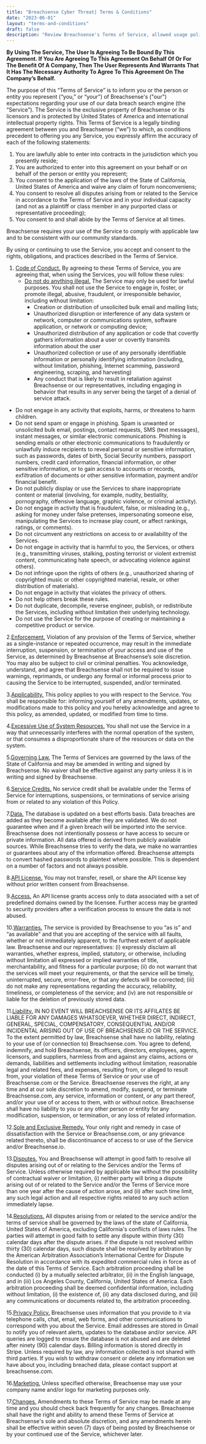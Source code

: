 ```yaml
---
title: "Breachsense Cyber Threat| Terms & Conditions"
date: "2023-06-01"
layout: "terms-and-conditions"
draft: false
description: "Review Breachsense's Terms of Service, allowed usage policy & other resources from our legal and privacy center."
---
```

**By Using The Service, The User Is Agreeing To Be Bound By This Agreement. If You Are Agreeing To This Agreement On Behalf Of Or For The Benefit Of A Company, Then The User Represents And Warrants That It Has The Necessary Authority To Agree To This Agreement On The Company’s Behalf.**

The purpose of this “Terms of Service” is to inform you or the person or entity you represent (“you,” or “your”) of Breachsense's ("our") expectations regarding your use of our data breach search engine (the “Service”).
The Service is the exclusive property of Breachsense or its licensors and is protected by United States of America and international intellectual property rights.
This Terms of Service is a legally binding agreement between you and Breachsense (“we”) to which, as conditions precedent to offering you any Service, you expressly affirm the accuracy of each of the following statements:

1. You are lawfully able to enter into contracts in the jurisdiction which you presently reside;
2. You are authorized to enter into this agreement on your behalf or on behalf of the person or entity you represent;
3. You consent to the application of the laws of the State of California, United States of America and waive any claim of forum nonconveniens;
4. You consent to resolve all disputes arising from or related to the Service in accordance to the Terms of Service and in your individual capacity (and not as a plaintiff or class member in any purported class or representative proceeding);
5. You consent to and shall abide by the Terms of Service at all times.

Breachsense requires your use of the Service to comply with applicable law and to be consistent with our community standards.

By using or continuing to use the Service, you accept and consent to the rights, obligations, and practices described in the Terms of Service.

1. <u>Code of Conduct.</u> By agreeing to these Terms of Service, you are agreeing that, when using the Services, you will follow these rules:
	* <u>Do not do anything illegal.</u> The Service may only be used for lawful purposes. You shall not use the Service to engage in, foster, or promote illegal, abusive, fraudulent, or irresponsible behavior, including without limitation:
		* Creation or distribution of unsolicited bulk email and mailing lists;
		* Unauthorized disruption or interference of any data system or network, computer or communications system, software application, or network or computing device;
		* Unauthorized distribution of any application or code that covertly gathers information about a user or covertly transmits information about the user
		* Unauthorized collection or use of any personally identifiable information or personally identifying information (including, without limitation, phishing, Internet scamming, password engineering, scraping, and harvesting)
		* Any conduct that is likely to result in retaliation against Breachsense or our representatives, including engaging in behavior that results in any server being the target of a denial of service attack.
* Do not engage in any activity that exploits, harms, or threatens to harm children.
* Do not send spam or engage in phishing. Spam is unwanted or unsolicited bulk email, postings, contact requests, SMS (text messages), instant messages, or similar electronic communications. Phishing is sending emails or other electronic communications to fraudulently or unlawfully induce recipients to reveal personal or sensitive information, such as passwords, dates of birth, Social Security numbers, passport numbers, credit card information, financial information, or other sensitive information, or to gain access to accounts or records, exfiltration of documents or other sensitive information, payment and/or financial benefit.
* Do not publicly display or use the Services to share inappropriate content or material (involving, for example, nudity, bestiality, pornography, offensive language, graphic violence, or criminal activity).
* Do not engage in activity that is fraudulent, false, or misleading (e.g., asking for money under false pretenses, impersonating someone else, manipulating the Services to increase play count, or affect rankings, ratings, or comments).
* Do not circumvent any restrictions on access to or availability of the Services.
* Do not engage in activity that is harmful to you, the Services, or others (e.g., transmitting viruses, stalking, posting terrorist or violent extremist content, communicating hate speech, or advocating violence against others).
* Do not infringe upon the rights of others (e.g., unauthorized sharing of copyrighted music or other copyrighted material, resale, or other distribution of materials).
* Do not engage in activity that violates the privacy of others.
* Do not help others break these rules.
* Do not duplicate, decompile, reverse engineer, publish, or redistribute the Services, including without limitation their underlying technology.
* Do not use the Service for the purpose of creating or maintaining a competitive product or service.

2.<u>Enforcement.</u> Violation of any provision of the Terms of Service, whether as a single-instance or repeated occurrence, may result in the immediate interruption, suspension, or termination of your access and use of the Service, as determined by Breachsense at Breachsense’s sole discretion. You may also be subject to civil or criminal penalties. You acknowledge, understand, and agree that Breachsense shall not be required to issue warnings, reprimands, or undergo any formal or informal process prior to causing the Service to be interrupted, suspended, and/or terminated.

3.<u>Applicability.</u> This policy applies to you with respect to the Service. You shall be responsible for: informing yourself of any amendments, updates, or modifications made to this policy and you hereby acknowledge and agree to this policy, as amended, updated, or modified from time to time.

4.<u>Excessive Use of System Resources.</u> You shall not use the Service in a way that unnecessarily interferes with the normal operation of the system, or that consumes a disproportionate share of the resources or data on the system.

5.<u>Governing Law.</u> The Terms of Services are governed by the laws of the State of California and may be amended in writing and signed by Breachsense. No waiver shall be effective against any party unless it is in writing and signed by Breachsense.

6.<u>Service Credits.</u> No service credit shall be available under the Terms of Service for interruptions, suspensions, or terminations of service arising from or related to any violation of this Policy.

7.<u>Data.</u> The database is updated on a best efforts basis. Data breaches are added as they become available after they are validated. We do not guarantee when and if a given breach will be imported into the service. Breachsense does not intentionally possess or have access to secure or private information. All data offered is derived from publicly available sources. While Breachsense tries to verify the data, we make no warranties or guarantees about any of the information offered. Breachsense attempts to convert hashed passwords to plaintext where possible. This is dependent on a number of factors and not always possible.

8.<u>API License.</u> You may not transfer, resell, or share the API license key without prior written consent from Breachsense.

9.<u>Access.</u> An API license grants access only to data associated with a set of predefined domains owned by the licensee. Further access may be granted to security providers after a verification process to ensure the data is not abused.

10.<u>Warranties.</u> The service is provided by Breachsense to you “as is” and “as available” and that you are accepting of the service with all faults, whether or not immediately apparent, to the furthest extent of applicable law. Breachsense and our representatives: (i) expressly disclaim all warranties, whether express, implied, statutory, or otherwise, including without limitation all expressed or implied warranties of title, merchantability, and fitness for a particular purpose; (ii) do not warrant that the services will meet your requirements, or that the service will be timely, uninterrupted, secure, error-free, or that any defects will be corrected; (iii) do not make any representations regarding the accuracy, reliability, timeliness, or completeness of the service; and (iv) are not responsible or liable for the deletion of previously stored data.

11.<u>Liability.</u> IN NO EVENT WILL BREACHSENSE OR ITS AFFILATES BE LIABLE FOR ANY DAMAGES WHATSOEVER, WHETHER DIRECT, INDIRECT, GENERAL, SPECIAL, COMPENSATORY, CONSEQUENTIAL AND/OR INCIDENTAL ARISING OUT OF USE OF BREACHSENSE.IO OR THE SERVICE. To the extent permitted by law, Breachsense shall have no liability, relating to your use of (or connection to) Breachsense.com. You agree to defend, indemnify, and hold Breachsense, its officers, directors, employees, agents, licensors, and suppliers, harmless from and against any claims, actions or demands, liabilities and settlements including without limitation, reasonable legal and related fees, and expenses, resulting from, or alleged to result from, your violation of these Terms of Service or your use of Breachsense.com or the Service. Breachsense reserves the right, at any time and at our sole discretion to amend, modify, suspend, or terminate Breachsense.com, any service, information or content, or any part thereof, and/or your use of or access to them, with or without notice. Breachsense shall have no liability to you or any other person or entity for any modification, suspension, or termination, or any loss of related information.

12.<u>Sole and Exclusive Remedy.</u> Your only right and remedy in case of dissatisfaction with the Service or Breachsense.com, or any grievance related thereto, shall be discontinuance of access to or use of the Service and/or Breachsense.io.

13.<u>Disputes.</u> You and Breachsense will attempt in good faith to resolve all disputes arising out of or relating to the Services and/or the Terms of Service. Unless otherwise required by applicable law without the possibility of contractual waiver or limitation, (i) neither party will bring a dispute arising out of or related to the Service and/or the Terms of Service more than one year after the cause of action arose, and (ii) after such time limit, any such legal action and all respective rights related to any such action immediately lapse.

14.<u>Resolutions.</u> All disputes arising from or related to the service and/or the terms of service shall be governed by the laws of the state of California, United States of America, excluding California's conflicts of laws rules. The parties will attempt in good faith to settle any dispute within thirty (30) calendar days after the dispute arises. if the dispute is not resolved within thirty (30) calendar days, such dispute shall be resolved by arbitration by the American Arbitration Association’s International Centre for Dispute Resolution in accordance with its expedited commercial rules in force as of the date of this Terms of Service. Each arbitration proceeding shall be conducted (i) by a mutually selected arbitrator, (ii) in the English language, and in (iii) Los Angeles County, California, United States of America. Each arbitration proceeding shall be deemed confidential information, including without limitation, (i) the existence of, (ii) any data disclosed during, and (iii) any communications or documents related to, the arbitration proceeding.

15.<u>Privacy Policy.</u> Breachsense uses information that you provide to it via telephone calls, chat, email, web forms, and other communications to correspond with you about the Service. Email addresses are stored in Gmail to notify you of relevant alerts, updates to the database and/or service. API queries are logged to ensure the database is not abused and are deleted after ninety (90) calendar days. Billing information is stored directly in Stripe. Unless required by law, any information collected is not shared with third parties. If you wish to withdraw consent or delete any information we have about you, including breached data, please contact support at breachsense.com.

16.<u>Marketing.</u> Unless specified otherwise, Breachsense may use your company name and/or logo for marketing purposes only.

17.<u>Changes.</u> Amendments to these Terms of Service may be made at any time and you should check back frequently for any changes. Breachsense shall have the right and ability to amend these Terms of Service at Breachsense's sole and absolute discretion, and any amendments herein shall be effective within seven (7) days of being posted by Breachsense or by your continued use of the Service, whichever later.

